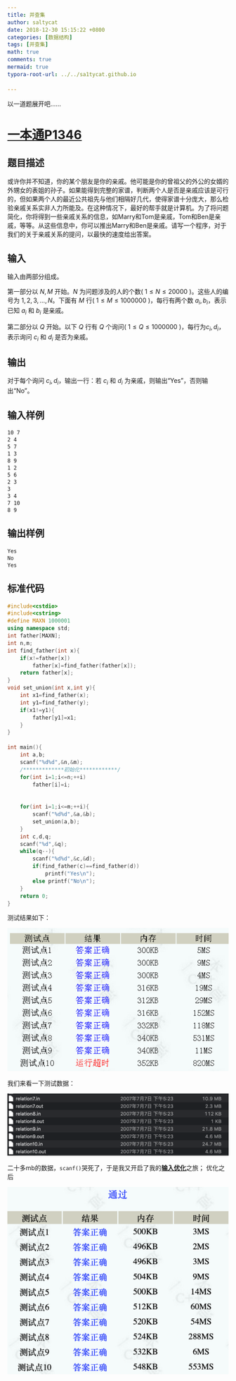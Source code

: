 ```yaml
---
title: 并查集
author: saltycat
date: 2018-12-30 15:15:22 +0800
categories: [数据结构]
tags: [并查集]
math: true
comments: true
mermaid: true
typora-root-url: ../../sa1tycat.github.io

---
```


以一道题展开吧……

# [一本通P1346](http://ybt.ssoier.cn:8088/problem_show.php?pid=1346)

## 题目描述

或许你并不知道，你的某个朋友是你的亲戚。他可能是你的曾祖父的外公的女婿的外甥女的表姐的孙子。如果能得到完整的家谱，判断两个人是否是亲戚应该是可行的，但如果两个人的最近公共祖先与他们相隔好几代，使得家谱十分庞大，那么检验亲戚关系实非人力所能及。在这种情况下，最好的帮手就是计算机。为了将问题简化，你将得到一些亲戚关系的信息，如Marry和Tom是亲戚，Tom和Ben是亲戚，等等。从这些信息中，你可以推出Marry和Ben是亲戚。请写一个程序，对于我们的关于亲戚关系的提问，以最快的速度给出答案。

## 输入

输入由两部分组成。

第一部分以 $N,M$ 开始。$N$ 为问题涉及的人的个数( $1≤N≤20000$ )。这些人的编号为 $1,2,3,…,N$。下面有 $M$ 行( $1≤M≤1000000$ )，每行有两个数 $a_i,b_i$，表示已知 $a_i$ 和 $b_i$ 是亲戚。

第二部分以 $Q$ 开始。以下 $Q$ 行有 $Q$ 个询问( $1≤ Q ≤1000000$ )，每行为$c_i,d_i$，表示询问 $c_i$ 和 $d_i$ 是否为亲戚。

## 输出

对于每个询问 $c_i,d_i$，输出一行：若 $c_i$ 和 $d_i$ 为亲戚，则输出“Yes”，否则输出“No”。

## 输入样例

```
10 7
2 4
5 7
1 3
8 9
1 2
5 6
2 3
3
3 4
7 10
8 9
```

## 输出样例

```
Yes
No
Yes
```

## 标准代码

```c++
#include<cstdio>
#include<cstring>
#define MAXN 1000001
using namespace std;
int father[MAXN];
int n,m;
int find_father(int x){
    if(x!=father[x])
        father[x]=find_father(father[x]);
    return father[x];
}
void set_union(int x,int y){
    int x1=find_father(x);
    int y1=find_father(y);
    if(x1!=y1){
        father[y1]=x1;
    }
}

int main(){
    int a,b;
    scanf("%d%d",&n,&m);
    /*************初始化************/
    for(int i=1;i<=n;++i)
        father[i]=i;
    
    
    for(int i=1;i<=m;++i){
        scanf("%d%d",&a,&b);
        set_union(a,b);
    }
    int c,d,q;
    scanf("%d",&q);
    while(q--){
        scanf("%d%d",&c,&d);
        if(find_father(c)==find_father(d))
            printf("Yes\n");
        else printf("No\n");    
    }
    return 0;
}
```

测试结果如下：

![测试结果](/assets/blog_res/2018-12-30-P1236.assets/测试结果.png)

我们来看一下测试数据：

![测试数据](/assets/blog_res/2018-12-30-P1236.assets/测试数据.png)

二十多mb的数据，`scanf()`哭死了，于是我又开启了我的[**输入优化**](https://sa1tycat.github.io/posts/fast-read/)之旅；
优化之后

![优化后](/assets/blog_res/2018-12-30-P1236.assets/优化后.png)
